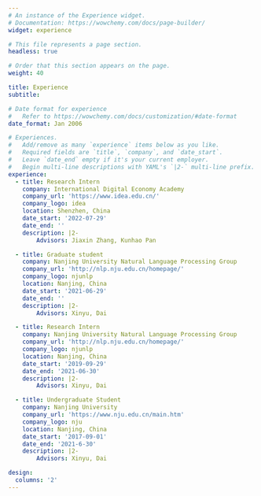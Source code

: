 ```yaml
---
# An instance of the Experience widget.
# Documentation: https://wowchemy.com/docs/page-builder/
widget: experience

# This file represents a page section.
headless: true

# Order that this section appears on the page.
weight: 40

title: Experience
subtitle:

# Date format for experience
#   Refer to https://wowchemy.com/docs/customization/#date-format
date_format: Jan 2006

# Experiences.
#   Add/remove as many `experience` items below as you like.
#   Required fields are `title`, `company`, and `date_start`.
#   Leave `date_end` empty if it's your current employer.
#   Begin multi-line descriptions with YAML's `|2-` multi-line prefix.
experience:
  - title: Research Intern
    company: International Digital Economy Academy
    company_url: 'https://www.idea.edu.cn/'
    company_logo: idea
    location: Shenzhen, China
    date_start: '2022-07-29'
    date_end: ''
    description: |2-
        Advisors: Jiaxin Zhang, Kunhao Pan

  - title: Graduate student
    company: Nanjing University Natural Language Processing Group
    company_url: 'http://nlp.nju.edu.cn/homepage/'
    company_logo: njunlp
    location: Nanjing, China    
    date_start: '2021-06-29'
    date_end: ''
    description: |2-
        Advisors: Xinyu, Dai

  - title: Research Intern
    company: Nanjing University Natural Language Processing Group
    company_url: 'http://nlp.nju.edu.cn/homepage/'
    company_logo: njunlp
    location: Nanjing, China
    date_start: '2019-09-29'
    date_end: '2021-06-30'
    description: |2-
        Advisors: Xinyu, Dai

  - title: Undergraduate Student
    company: Nanjing University
    company_url: 'https://www.nju.edu.cn/main.htm'
    company_logo: nju
    location: Nanjing, China
    date_start: '2017-09-01'
    date_end: '2021-6-30'
    description: |2-
        Advisors: Xinyu, Dai

design:
  columns: '2'
---
```

